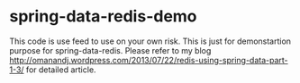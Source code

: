 spring-data-redis-demo
======================
This code is use feed to use on your own risk. This is just for demonstartion purpose for spring-data-redis. Please refer to my blog http://omanandj.wordpress.com/2013/07/22/redis-using-spring-data-part-1-3/ for detailed article.
